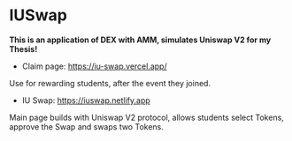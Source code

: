# IUSwap
**This is an application of DEX with AMM, simulates Uniswap V2 for my Thesis!**
- Claim page: https://iu-swap.vercel.app/

Use for rewarding students, after the event they joined. 

- IU Swap: https://iuswap.netlify.app

Main page builds with Uniswap V2 protocol, allows students select Tokens, approve the Swap and swaps two Tokens.

